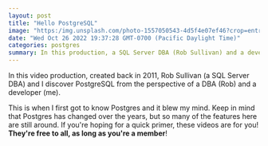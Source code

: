 ```yaml
---
layout: post
title: "Hello PostgreSQL"
image: "https:/img.unsplash.com/photo-1557050543-4d5f4e07ef46?crop=entropy&cs=tinysrgb&fit=max&fm=jpg&ixid=MnwxMTc3M3wwfDF8c2VhcmNofDF8fGVsZXBoYW50fGVufDB8fHx8MTY2NjYzNzExNw&ixlib=rb-4.0.3&q=80&w=2000"
date: "Wed Oct 26 2022 19:37:28 GMT-0700 (Pacific Daylight Time)"
categories: postgres
summary: In this production, a SQL Server DBA (Rob Sullivan) and a developer (Rob Conery) take a deep dive into PostGreSQL (v9.1) and are surprised by just how capable, intelligent and *fast* PostGreSQL is.      
---
```


In this video production, created back in 2011, Rob Sullivan (a SQL Server DBA) and I discover PostgreSQL from the perspective of a DBA (Rob) and a developer (me).

This is when I first got to know Postgres and it blew my mind. Keep in mind that Postgres has changed over the years, but so many of the features here are still around. If you're hoping for a quick primer, these videos are for you! **They're free to all, as long as you're a member**!